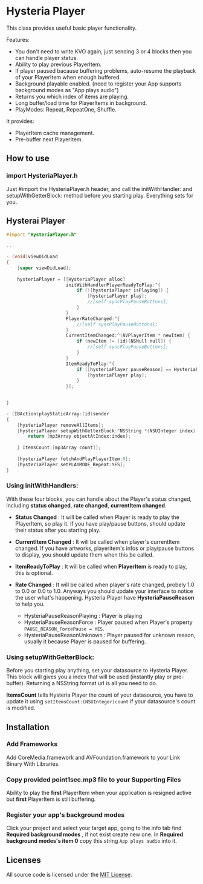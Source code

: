 Hysteria Player
=========

This class provides useful basic player functionality.

Features:

- You don't need to write KVO again, just sending 3 or 4 blocks then you can handle player status.
- Ability to play previous PlayerItem.
- If player paused bacause buffering problems, auto-resume the playback of your PlayerItem when enough buffered. 
- Background playable enabled. (need to register your App supports background modes as "App plays audio")
- Returns you which index of items are playing.
- Long buffer/load time for PlayerItems in background.
- PlayModes: Repeat, RepeatOne, Shuffle.

It provides:

- PlayerItem cache management.
- Pre-buffer next PlayerItem. 

How to use
---------------

### import HysteriaPlayer.h

Just #import the HysteriaPlayer.h header, and call the initWithHandler: and setupWithGetterBlock: method before you starting play. Everything sets for you.

Hysterai Player
----------


```objective-c
#import "HysteriaPlayer.h"

...

- (void)viewDidLoad
{
    [super viewDidLoad];
    
	hysteriaPlayer = [[HysteriaPlayer alloc]
                      initWithHandlerPlayerReadyToPlay:^{
                          if (![hysteriaPlayer isPlaying]) {
                              [hysteriaPlayer play];
                              //[self syncPlayPauseButtons];
                          }
                      }
                      PlayerRateChanged:^{
                          //[self syncPlayPauseButtons];
                      }
                      CurrentItemChanged:^(AVPlayerItem * newItem) {
                          if (newItem != (id)[NSNull null]) {
                              //[self syncPlayPauseButtons];
                          }
                      }
                      ItemReadyToPlay:^{
                          if ([hysteriaPlayer pauseReason] == HysteriaPauseReasonUnknown) {
                              [hysteriaPlayer play];
                          }
                      }];
    

}

- (IBAction)playStaticArray:(id)sender
{
    [hysteriaPlayer removeAllItems];
    [hysteriaPlayer setupWithGetterBlock:^NSString *(NSUInteger index) {
        return [mp3Array objectAtIndex:index];
        
    } ItemsCount:[mp3Array count]];
    
    [hysteriaPlayer fetchAndPlayPlayerItem:0];
    [hysteriaPlayer setPLAYMODE_Repeat:YES];
}
```

### Using initWithHandlers:

With these four blocks, you can handle about the Player's status changed, including __status changed__, __rate changed__, __currentItem changed__.

- __Status Changed__ :
It will be called when Player is ready to play the PlayerItem, so play it. If you have play/pause buttons, should update their status after you starting play.

- __CurrentItem Changed__ :
It will be called when player's currentItem changed. If you have artworks, playeritem's infos or play/pause buttons to display, you should update them when this be called.

- __ItemReadyToPlay__ :
It will be called when __PlayerItem__ is ready to play, this is optional.

- __Rate Changed__ :
It will be called when player's rate changed, probely 1.0 to 0.0 or 0.0 to 1.0. Anyways you should update your interface to notice the user what's happening. Hysteria Player have __HysteriaPauseReason__ to help you. 
	- HysteriaPauseReasonPlaying : Player is playing
	- HysteriaPauseReasonForce : Player paused when Player's property `PAUSE_REASON_ForcePause = YES`.
    - HysteriaPauseReasonUnknown : Player paused for unknown reason, usually it because Player is paused for buffering.
 
### Using setupWithGetterBlock:

Before you starting play anything, set your datasource to Hysteria Player. This block will gives you a index that will be used (instantly play or pre-buffer). Returning a NSString format url is all you need to do.

__ItemsCount__ tells Hysteria Player the count of your datasource, you have to update it using `setItemsCount:(NSUInteger)count` if your datasource's count is modified.


Installation
------------

### Add Frameworks

Add CoreMedia.framework and AVFoundation.framework to your Link Binary With Libraries.

### Copy provided point1sec.mp3 file to your Supporting Files 

Ability to play the __first__ PlayerItem when your application is resigned active but __first__ PlayerItem is still buffering. 

### Register your app's background modes
Click your project and select your target app, going to the info tab find __Required background modes__ , if not exist create new one. In __Required background modes's item 0__ copy this string `App plays audio` into it.


## Licenses

All source code is licensed under the [MIT License](https://raw.github.com/rs/SDWebImage/master/LICENSE).
